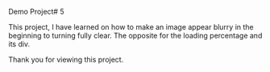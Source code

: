 Demo Project# 5

This project, I have learned on how to make an image appear blurry in the beginning to turning fully clear. The opposite for the loading percentage and its div. 

Thank you for viewing this project. 